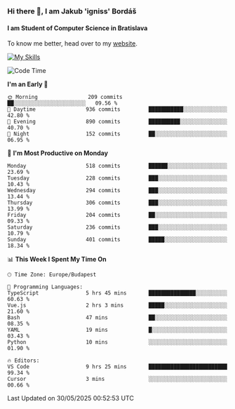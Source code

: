 ### Hi there 👋, I am Jakub 'igniss' Bordáš

#### I am Student of Computer Science in Bratislava
To know me better, head over to my [website](https://bordas.sk).

[![My Skills](https://skillicons.dev/icons?i=js,typescript,html,css,figma,svelte,vue,next,postgresql,nest,express,nodejs)](https://bordas.sk)


<!--START_SECTION:waka-->
![Code Time](http://img.shields.io/badge/Code%20Time-1%2C918%20hrs%2036%20mins-blue)

**I'm an Early 🐤** 

```text
🌞 Morning                209 commits         ██░░░░░░░░░░░░░░░░░░░░░░░   09.56 % 
🌆 Daytime                936 commits         ███████████░░░░░░░░░░░░░░   42.80 % 
🌃 Evening                890 commits         ██████████░░░░░░░░░░░░░░░   40.70 % 
🌙 Night                  152 commits         ██░░░░░░░░░░░░░░░░░░░░░░░   06.95 % 
```
📅 **I'm Most Productive on Monday** 

```text
Monday                   518 commits         ██████░░░░░░░░░░░░░░░░░░░   23.69 % 
Tuesday                  228 commits         ███░░░░░░░░░░░░░░░░░░░░░░   10.43 % 
Wednesday                294 commits         ███░░░░░░░░░░░░░░░░░░░░░░   13.44 % 
Thursday                 306 commits         ███░░░░░░░░░░░░░░░░░░░░░░   13.99 % 
Friday                   204 commits         ██░░░░░░░░░░░░░░░░░░░░░░░   09.33 % 
Saturday                 236 commits         ███░░░░░░░░░░░░░░░░░░░░░░   10.79 % 
Sunday                   401 commits         █████░░░░░░░░░░░░░░░░░░░░   18.34 % 
```


📊 **This Week I Spent My Time On** 

```text
🕑︎ Time Zone: Europe/Budapest

💬 Programming Languages: 
TypeScript               5 hrs 45 mins       ███████████████░░░░░░░░░░   60.63 % 
Vue.js                   2 hrs 3 mins        █████░░░░░░░░░░░░░░░░░░░░   21.60 % 
Bash                     47 mins             ██░░░░░░░░░░░░░░░░░░░░░░░   08.35 % 
YAML                     19 mins             █░░░░░░░░░░░░░░░░░░░░░░░░   03.43 % 
Python                   10 mins             ░░░░░░░░░░░░░░░░░░░░░░░░░   01.90 % 

🔥 Editors: 
VS Code                  9 hrs 25 mins       █████████████████████████   99.34 % 
Cursor                   3 mins              ░░░░░░░░░░░░░░░░░░░░░░░░░   00.66 % 
```


 Last Updated on 30/05/2025 00:52:53 UTC
<!--END_SECTION:waka-->
